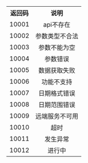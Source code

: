 <table style="text-align:center">
	<tr>
		<th> 返回码 </th>
		<th> 说明 </th>
	</tr>
	<tr>
		<td> 10001</td>
		<td> api不存在</td>
	</tr>
	<tr>
		<td> 10002</td>
		<td> 参数类型不合法</td>
	</tr>
	<tr>
		<td> 10003</td>
		<td> 参数不能为空</td>
	</tr>
	<tr>
		<td> 10004 </td>
		<td> 参数错误 </td>
	</tr>
	<tr>
		<td> 10005</td>
		<td> 数据获取失败</td>
	</tr>
	<tr>
		<td> 10006</td>
		<td> 功能不支持</td>
	</tr>
	<tr>
		<td> 10007</td>
		<td> 日期格式错误</td>
	</tr>
	<tr>
		<td> 10008 </td>
		<td> 日期范围错误</td>
	</tr>
	<tr>
		<td> 10009 </td>
		<td> 远端服务不可用</td>
	</tr>
	<tr>
		<td> 10010  </td>
		<td> 超时</td>
	</tr>
	<tr>
		<td> 10011 </td>
		<td> 发生异常 </td>
	</tr>
	<tr>
		<td> 10012 </td>
		<td> 进行中 </td>
	</tr>

</table>